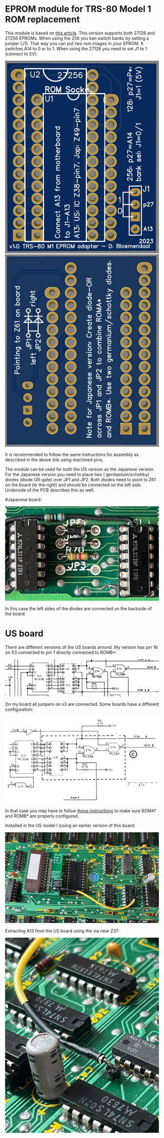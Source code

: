 # EPROM module for TRS-80 Model 1 ROM replacement

This module is based on [this article](https://www.trs-80.com/wordpress/repairs/using-an-eprom/). 
This version supports both 27128 and 27256 EPROMs. When using the 256 you kan switch banks by setting a jumper (J1). That way you can put two rom images in your EPROM. It switches A14 to 0 or to 1. When using the 27128 you need to set J1 to 1 (connect to 5V).

![Front](./images/front.png "Front")
![Back](./images/back.png "Back")

It is recommended to follow the same instructions for assembly as described in the above link using machined pins.

The module can be used for both the US version as the Japanese version. For the Japanese version you need to place two (
germanium/schottky) diodes (diode OR-gate) over JP1 and JP2. Both diodes need to point to Z61 on the board (to the
right) and should be connected on the left side. Underside of the PCB describes this as well.

#Japanese board:

![Diode OR](./images/diode-or.png)

In this case the left sides of the diodes are connected on the backside of the board.

# US board
There are different versions of the US boards around. My version has pin 16 on X3 connected to pin 1 directly connected to ROMB*:

![](./images/us-board-x3.png)

On my board all jumpers on x3 are connected. 
Some boards have a different configuration:

![](./images/revd.png)

In that case you may have to follow [these instructions](https://www.buessert.de/Technik/Museum/TRS-80/M1/ROM/english.htm) to make sure ROMA* and ROMB* are properly configured.


Installed in the US model I (using an earlier version of this board:

![installed](./images/installed-us.png)

Extracting A13 from the US board using the via near Z37:

![a13](./images/a13-us.png)
